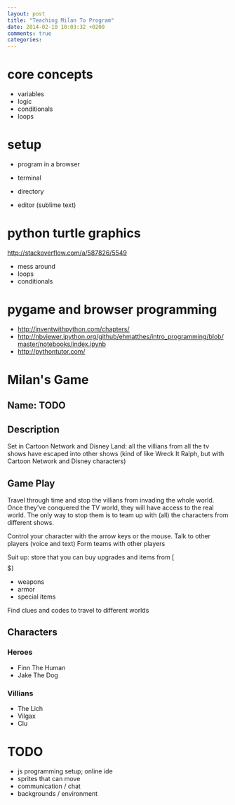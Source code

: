 ```yaml
---
layout: post
title: "Teaching Milan To Program"
date: 2014-02-10 10:03:32 +0200
comments: true
categories: 
---
```


# core concepts
- variables
- logic
- conditionals
- loops

# setup
- program in a browser

- terminal
- directory
- editor (sublime text)

# python turtle graphics
http://stackoverflow.com/a/587826/5549
- mess around
- loops
- conditionals


# pygame and browser programming
- http://inventwithpython.com/chapters/
- http://nbviewer.ipython.org/github/ehmatthes/intro_programming/blob/master/notebooks/index.ipynb
- http://pythontutor.com/


# Milan's Game

## Name: TODO

## Description

Set in Cartoon Network and Disney Land: all the villians from all the tv shows have escaped
into other shows (kind of like Wreck It Ralph, but with Cartoon Network and Disney characters)

## Game Play

Travel through time and stop the villians from invading the whole world.
Once they've conquered the TV world, they will have access to the real world.
The only way to stop them is to team up with (all) the characters from different
shows.

Control your character with the arrow keys or the mouse.
Talk to other players (voice and text)
Form teams with other players

Suit up: store that you can buy upgrades and items from [$$$$$]
- weapons
- armor
- special items

Find clues and codes to travel to different worlds

## Characters

### Heroes

- Finn The Human
- Jake The Dog

### Villians

- The Lich
- Vilgax
- Clu

# TODO

- js programming setup; online ide
- sprites that can move
- communication / chat
- backgrounds / environment
